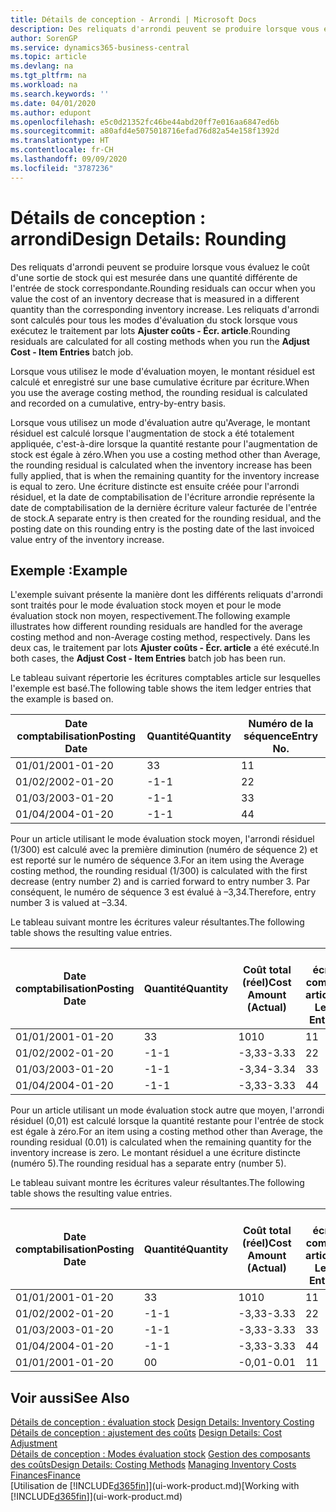 ```yaml
---
title: Détails de conception - Arrondi | Microsoft Docs
description: Des reliquats d'arrondi peuvent se produire lorsque vous évaluez le coût d'une sortie de stock qui est mesurée dans une quantité différente de l'entrée de stock correspondante. Les reliquats d'arrondi sont calculés pour tous les modes d'évaluation du stock lorsque vous exécutez le traitement par lots **Ajuster coûts - Écr. article**.
author: SorenGP
ms.service: dynamics365-business-central
ms.topic: article
ms.devlang: na
ms.tgt_pltfrm: na
ms.workload: na
ms.search.keywords: ''
ms.date: 04/01/2020
ms.author: edupont
ms.openlocfilehash: e5c0d21352fc46be44abd20ff7e016aa6847ed6b
ms.sourcegitcommit: a80afd4e5075018716efad76d82a54e158f1392d
ms.translationtype: HT
ms.contentlocale: fr-CH
ms.lasthandoff: 09/09/2020
ms.locfileid: "3787236"
---
```

# <a name="design-details-rounding"></a><span data-ttu-id="c8c9e-104">Détails de conception : arrondi</span><span class="sxs-lookup"><span data-stu-id="c8c9e-104">Design Details: Rounding</span></span>
<span data-ttu-id="c8c9e-105">Des reliquats d'arrondi peuvent se produire lorsque vous évaluez le coût d'une sortie de stock qui est mesurée dans une quantité différente de l'entrée de stock correspondante.</span><span class="sxs-lookup"><span data-stu-id="c8c9e-105">Rounding residuals can occur when you value the cost of an inventory decrease that is measured in a different quantity than the corresponding inventory increase.</span></span> <span data-ttu-id="c8c9e-106">Les reliquats d'arrondi sont calculés pour tous les modes d'évaluation du stock lorsque vous exécutez le traitement par lots **Ajuster coûts - Écr. article**.</span><span class="sxs-lookup"><span data-stu-id="c8c9e-106">Rounding residuals are calculated for all costing methods when you run the **Adjust Cost - Item Entries** batch job.</span></span>  

 <span data-ttu-id="c8c9e-107">Lorsque vous utilisez le mode d'évaluation moyen, le montant résiduel est calculé et enregistré sur une base cumulative écriture par écriture.</span><span class="sxs-lookup"><span data-stu-id="c8c9e-107">When you use the average costing method, the rounding residual is calculated and recorded on a cumulative, entry-by-entry basis.</span></span>  

 <span data-ttu-id="c8c9e-108">Lorsque vous utilisez un mode d'évaluation autre qu'Average, le montant résiduel est calculé lorsque l'augmentation de stock a été totalement appliquée, c'est-à-dire lorsque la quantité restante pour l'augmentation de stock est égale à zéro.</span><span class="sxs-lookup"><span data-stu-id="c8c9e-108">When you use a costing method other than Average, the rounding residual is calculated when the inventory increase has been fully applied, that is when the remaining quantity for the inventory increase is equal to zero.</span></span> <span data-ttu-id="c8c9e-109">Une écriture distincte est ensuite créée pour l'arrondi résiduel, et la date de comptabilisation de l'écriture arrondie représente la date de comptabilisation de la dernière écriture valeur facturée de l'entrée de stock.</span><span class="sxs-lookup"><span data-stu-id="c8c9e-109">A separate entry is then created for the rounding residual, and the posting date on this rounding entry is the posting date of the last invoiced value entry of the inventory increase.</span></span>  

## <a name="example"></a><span data-ttu-id="c8c9e-110">Exemple :</span><span class="sxs-lookup"><span data-stu-id="c8c9e-110">Example</span></span>  
 <span data-ttu-id="c8c9e-111">L'exemple suivant présente la manière dont les différents reliquats d'arrondi sont traités pour le mode évaluation stock moyen et pour le mode évaluation stock non moyen, respectivement.</span><span class="sxs-lookup"><span data-stu-id="c8c9e-111">The following example illustrates how different rounding residuals are handled for the average costing method and non-Average costing method, respectively.</span></span> <span data-ttu-id="c8c9e-112">Dans les deux cas, le traitement par lots **Ajuster coûts - Écr. article** a été exécuté.</span><span class="sxs-lookup"><span data-stu-id="c8c9e-112">In both cases, the **Adjust Cost - Item Entries** batch job has been run.</span></span>  

 <span data-ttu-id="c8c9e-113">Le tableau suivant répertorie les écritures comptables article sur lesquelles l'exemple est basé.</span><span class="sxs-lookup"><span data-stu-id="c8c9e-113">The following table shows the item ledger entries that the example is based on.</span></span>  

|<span data-ttu-id="c8c9e-114">Date comptabilisation</span><span class="sxs-lookup"><span data-stu-id="c8c9e-114">Posting Date</span></span>|<span data-ttu-id="c8c9e-115">Quantité</span><span class="sxs-lookup"><span data-stu-id="c8c9e-115">Quantity</span></span>|<span data-ttu-id="c8c9e-116">Numéro de la séquence</span><span class="sxs-lookup"><span data-stu-id="c8c9e-116">Entry No.</span></span>|  
|------------------|--------------|---------------|  
|<span data-ttu-id="c8c9e-117">01/01/20</span><span class="sxs-lookup"><span data-stu-id="c8c9e-117">01-01-20</span></span>|<span data-ttu-id="c8c9e-118">3</span><span class="sxs-lookup"><span data-stu-id="c8c9e-118">3</span></span>|<span data-ttu-id="c8c9e-119">1</span><span class="sxs-lookup"><span data-stu-id="c8c9e-119">1</span></span>|  
|<span data-ttu-id="c8c9e-120">01/02/20</span><span class="sxs-lookup"><span data-stu-id="c8c9e-120">02-01-20</span></span>|<span data-ttu-id="c8c9e-121">-1</span><span class="sxs-lookup"><span data-stu-id="c8c9e-121">-1</span></span>|<span data-ttu-id="c8c9e-122">2</span><span class="sxs-lookup"><span data-stu-id="c8c9e-122">2</span></span>|  
|<span data-ttu-id="c8c9e-123">01/03/20</span><span class="sxs-lookup"><span data-stu-id="c8c9e-123">03-01-20</span></span>|<span data-ttu-id="c8c9e-124">-1</span><span class="sxs-lookup"><span data-stu-id="c8c9e-124">-1</span></span>|<span data-ttu-id="c8c9e-125">3</span><span class="sxs-lookup"><span data-stu-id="c8c9e-125">3</span></span>|  
|<span data-ttu-id="c8c9e-126">01/04/20</span><span class="sxs-lookup"><span data-stu-id="c8c9e-126">04-01-20</span></span>|<span data-ttu-id="c8c9e-127">-1</span><span class="sxs-lookup"><span data-stu-id="c8c9e-127">-1</span></span>|<span data-ttu-id="c8c9e-128">4</span><span class="sxs-lookup"><span data-stu-id="c8c9e-128">4</span></span>|  

 <span data-ttu-id="c8c9e-129">Pour un article utilisant le mode évaluation stock moyen, l'arrondi résiduel (1/300) est calculé avec la première diminution (numéro de séquence 2) et est reporté sur le numéro de séquence 3.</span><span class="sxs-lookup"><span data-stu-id="c8c9e-129">For an item using the Average costing method, the rounding residual (1/300) is calculated with the first decrease (entry number 2) and is carried forward to entry number 3.</span></span> <span data-ttu-id="c8c9e-130">Par conséquent, le numéro de séquence 3 est évalué à –3,34.</span><span class="sxs-lookup"><span data-stu-id="c8c9e-130">Therefore, entry number 3 is valued at –3.34.</span></span>  

 <span data-ttu-id="c8c9e-131">Le tableau suivant montre les écritures valeur résultantes.</span><span class="sxs-lookup"><span data-stu-id="c8c9e-131">The following table shows the resulting value entries.</span></span>  

|<span data-ttu-id="c8c9e-132">Date comptabilisation</span><span class="sxs-lookup"><span data-stu-id="c8c9e-132">Posting Date</span></span>|<span data-ttu-id="c8c9e-133">Quantité</span><span class="sxs-lookup"><span data-stu-id="c8c9e-133">Quantity</span></span>|<span data-ttu-id="c8c9e-134">Coût total (réel)</span><span class="sxs-lookup"><span data-stu-id="c8c9e-134">Cost Amount (Actual)</span></span>|<span data-ttu-id="c8c9e-135">N° écriture comptable article</span><span class="sxs-lookup"><span data-stu-id="c8c9e-135">Item Ledger Entry No.</span></span>|<span data-ttu-id="c8c9e-136">Numéro de la séquence</span><span class="sxs-lookup"><span data-stu-id="c8c9e-136">Entry No.</span></span>|  
|------------------|--------------|----------------------------|---------------------------|---------------|  
|<span data-ttu-id="c8c9e-137">01/01/20</span><span class="sxs-lookup"><span data-stu-id="c8c9e-137">01-01-20</span></span>|<span data-ttu-id="c8c9e-138">3</span><span class="sxs-lookup"><span data-stu-id="c8c9e-138">3</span></span>|<span data-ttu-id="c8c9e-139">10</span><span class="sxs-lookup"><span data-stu-id="c8c9e-139">10</span></span>|<span data-ttu-id="c8c9e-140">1</span><span class="sxs-lookup"><span data-stu-id="c8c9e-140">1</span></span>|<span data-ttu-id="c8c9e-141">1</span><span class="sxs-lookup"><span data-stu-id="c8c9e-141">1</span></span>|  
|<span data-ttu-id="c8c9e-142">01/02/20</span><span class="sxs-lookup"><span data-stu-id="c8c9e-142">02-01-20</span></span>|<span data-ttu-id="c8c9e-143">-1</span><span class="sxs-lookup"><span data-stu-id="c8c9e-143">-1</span></span>|<span data-ttu-id="c8c9e-144">-3,33</span><span class="sxs-lookup"><span data-stu-id="c8c9e-144">-3.33</span></span>|<span data-ttu-id="c8c9e-145">2</span><span class="sxs-lookup"><span data-stu-id="c8c9e-145">2</span></span>|<span data-ttu-id="c8c9e-146">2</span><span class="sxs-lookup"><span data-stu-id="c8c9e-146">2</span></span>|  
|<span data-ttu-id="c8c9e-147">01/03/20</span><span class="sxs-lookup"><span data-stu-id="c8c9e-147">03-01-20</span></span>|<span data-ttu-id="c8c9e-148">-1</span><span class="sxs-lookup"><span data-stu-id="c8c9e-148">-1</span></span>|<span data-ttu-id="c8c9e-149">-3,34</span><span class="sxs-lookup"><span data-stu-id="c8c9e-149">-3.34</span></span>|<span data-ttu-id="c8c9e-150">3</span><span class="sxs-lookup"><span data-stu-id="c8c9e-150">3</span></span>|<span data-ttu-id="c8c9e-151">3</span><span class="sxs-lookup"><span data-stu-id="c8c9e-151">3</span></span>|  
|<span data-ttu-id="c8c9e-152">01/04/20</span><span class="sxs-lookup"><span data-stu-id="c8c9e-152">04-01-20</span></span>|<span data-ttu-id="c8c9e-153">-1</span><span class="sxs-lookup"><span data-stu-id="c8c9e-153">-1</span></span>|<span data-ttu-id="c8c9e-154">-3,33</span><span class="sxs-lookup"><span data-stu-id="c8c9e-154">-3.33</span></span>|<span data-ttu-id="c8c9e-155">4</span><span class="sxs-lookup"><span data-stu-id="c8c9e-155">4</span></span>|<span data-ttu-id="c8c9e-156">4</span><span class="sxs-lookup"><span data-stu-id="c8c9e-156">4</span></span>|  

 <span data-ttu-id="c8c9e-157">Pour un article utilisant un mode évaluation stock autre que moyen, l'arrondi résiduel (0,01) est calculé lorsque la quantité restante pour l'entrée de stock est égale à zéro.</span><span class="sxs-lookup"><span data-stu-id="c8c9e-157">For an item using a costing method other than Average, the rounding residual (0.01) is calculated when the remaining quantity for the inventory increase is zero.</span></span> <span data-ttu-id="c8c9e-158">Le montant résiduel a une écriture distincte (numéro 5).</span><span class="sxs-lookup"><span data-stu-id="c8c9e-158">The rounding residual has a separate entry (number 5).</span></span>  

 <span data-ttu-id="c8c9e-159">Le tableau suivant montre les écritures valeur résultantes.</span><span class="sxs-lookup"><span data-stu-id="c8c9e-159">The following table shows the resulting value entries.</span></span>  

|<span data-ttu-id="c8c9e-160">Date comptabilisation</span><span class="sxs-lookup"><span data-stu-id="c8c9e-160">Posting Date</span></span>|<span data-ttu-id="c8c9e-161">Quantité</span><span class="sxs-lookup"><span data-stu-id="c8c9e-161">Quantity</span></span>|<span data-ttu-id="c8c9e-162">Coût total (réel)</span><span class="sxs-lookup"><span data-stu-id="c8c9e-162">Cost Amount (Actual)</span></span>|<span data-ttu-id="c8c9e-163">N° écriture comptable article</span><span class="sxs-lookup"><span data-stu-id="c8c9e-163">Item Ledger Entry No.</span></span>|<span data-ttu-id="c8c9e-164">Numéro de la séquence</span><span class="sxs-lookup"><span data-stu-id="c8c9e-164">Entry No.</span></span>|  
|------------------|--------------|----------------------------|---------------------------|---------------|  
|<span data-ttu-id="c8c9e-165">01/01/20</span><span class="sxs-lookup"><span data-stu-id="c8c9e-165">01-01-20</span></span>|<span data-ttu-id="c8c9e-166">3</span><span class="sxs-lookup"><span data-stu-id="c8c9e-166">3</span></span>|<span data-ttu-id="c8c9e-167">10</span><span class="sxs-lookup"><span data-stu-id="c8c9e-167">10</span></span>|<span data-ttu-id="c8c9e-168">1</span><span class="sxs-lookup"><span data-stu-id="c8c9e-168">1</span></span>|<span data-ttu-id="c8c9e-169">1</span><span class="sxs-lookup"><span data-stu-id="c8c9e-169">1</span></span>|  
|<span data-ttu-id="c8c9e-170">01/02/20</span><span class="sxs-lookup"><span data-stu-id="c8c9e-170">02-01-20</span></span>|<span data-ttu-id="c8c9e-171">-1</span><span class="sxs-lookup"><span data-stu-id="c8c9e-171">-1</span></span>|<span data-ttu-id="c8c9e-172">-3,33</span><span class="sxs-lookup"><span data-stu-id="c8c9e-172">-3.33</span></span>|<span data-ttu-id="c8c9e-173">2</span><span class="sxs-lookup"><span data-stu-id="c8c9e-173">2</span></span>|<span data-ttu-id="c8c9e-174">2</span><span class="sxs-lookup"><span data-stu-id="c8c9e-174">2</span></span>|  
|<span data-ttu-id="c8c9e-175">01/03/20</span><span class="sxs-lookup"><span data-stu-id="c8c9e-175">03-01-20</span></span>|<span data-ttu-id="c8c9e-176">-1</span><span class="sxs-lookup"><span data-stu-id="c8c9e-176">-1</span></span>|<span data-ttu-id="c8c9e-177">-3,33</span><span class="sxs-lookup"><span data-stu-id="c8c9e-177">-3.33</span></span>|<span data-ttu-id="c8c9e-178">3</span><span class="sxs-lookup"><span data-stu-id="c8c9e-178">3</span></span>|<span data-ttu-id="c8c9e-179">3</span><span class="sxs-lookup"><span data-stu-id="c8c9e-179">3</span></span>|  
|<span data-ttu-id="c8c9e-180">01/04/20</span><span class="sxs-lookup"><span data-stu-id="c8c9e-180">04-01-20</span></span>|<span data-ttu-id="c8c9e-181">-1</span><span class="sxs-lookup"><span data-stu-id="c8c9e-181">-1</span></span>|<span data-ttu-id="c8c9e-182">-3,33</span><span class="sxs-lookup"><span data-stu-id="c8c9e-182">-3.33</span></span>|<span data-ttu-id="c8c9e-183">4</span><span class="sxs-lookup"><span data-stu-id="c8c9e-183">4</span></span>|<span data-ttu-id="c8c9e-184">4</span><span class="sxs-lookup"><span data-stu-id="c8c9e-184">4</span></span>|  
|<span data-ttu-id="c8c9e-185">01/01/20</span><span class="sxs-lookup"><span data-stu-id="c8c9e-185">01-01-20</span></span>|<span data-ttu-id="c8c9e-186">0</span><span class="sxs-lookup"><span data-stu-id="c8c9e-186">0</span></span>|<span data-ttu-id="c8c9e-187">-0,01</span><span class="sxs-lookup"><span data-stu-id="c8c9e-187">-0.01</span></span>|<span data-ttu-id="c8c9e-188">1</span><span class="sxs-lookup"><span data-stu-id="c8c9e-188">1</span></span>|<span data-ttu-id="c8c9e-189">5</span><span class="sxs-lookup"><span data-stu-id="c8c9e-189">5</span></span>|  

## <a name="see-also"></a><span data-ttu-id="c8c9e-190">Voir aussi</span><span class="sxs-lookup"><span data-stu-id="c8c9e-190">See Also</span></span>  
 <span data-ttu-id="c8c9e-191">[Détails de conception : évaluation stock](design-details-inventory-costing.md) </span><span class="sxs-lookup"><span data-stu-id="c8c9e-191">[Design Details: Inventory Costing](design-details-inventory-costing.md) </span></span>  
 <span data-ttu-id="c8c9e-192">[Détails de conception : ajustement des coûts](design-details-cost-adjustment.md) </span><span class="sxs-lookup"><span data-stu-id="c8c9e-192">[Design Details: Cost Adjustment](design-details-cost-adjustment.md) </span></span>  
 <span data-ttu-id="c8c9e-193">[Détails de conception : Modes évaluation stock](design-details-costing-methods.md) [Gestion des composants des coûts](finance-manage-inventory-costs.md)</span><span class="sxs-lookup"><span data-stu-id="c8c9e-193">[Design Details: Costing Methods](design-details-costing-methods.md) [Managing Inventory Costs](finance-manage-inventory-costs.md)</span></span>  
 [<span data-ttu-id="c8c9e-194">Finances</span><span class="sxs-lookup"><span data-stu-id="c8c9e-194">Finance</span></span>](finance.md)  
 <span data-ttu-id="c8c9e-195">[Utilisation de [!INCLUDE[d365fin](includes/d365fin_md.md)]](ui-work-product.md)</span><span class="sxs-lookup"><span data-stu-id="c8c9e-195">[Working with [!INCLUDE[d365fin](includes/d365fin_md.md)]](ui-work-product.md)</span></span>
